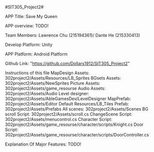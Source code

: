 #SIT305_Project2#

APP Title: Save My Queen

APP overview: TODO!

Team Members: Lawrence Chu (215194361)/ Dante He (215330413)

Develop Platform: Unity

APP Platform: Android Platform

Github Link: "https://github.com/Dollars1912/SIT305_Project2"

Instructions of this file
MapDesign Assets: 	302project2/Assets/Resources/LB_Sprites
BGsets Assets: 		302project2/Assets/NewSprites
Picture Assets: 	302project2/Assets/game_resourse
Audio Assets: 		302project2/Assets/Audio
Level designer: 	302project2/Assets/AbleGamesDev/LevelDesigner
MapPrefab: 			302project2/Assets/Editor Default Resources/LB_Tiles
Prefab: 			302project2/Assets/Prefabs
All scenes:			302project2/Assets/Scenes
BG scroll Script:	302project2/Assets/scroll.cs
ChangeScene Script:	302project2/Assets/menucontrol.cs
Character Script:   302project2/Assets/game_resourse/character/scripts/Knight.cs
Door Script:   		302project2/Assets/game_resourse/character/scripts/DoorController.cs

Explanation Of Major Features: TODO!



